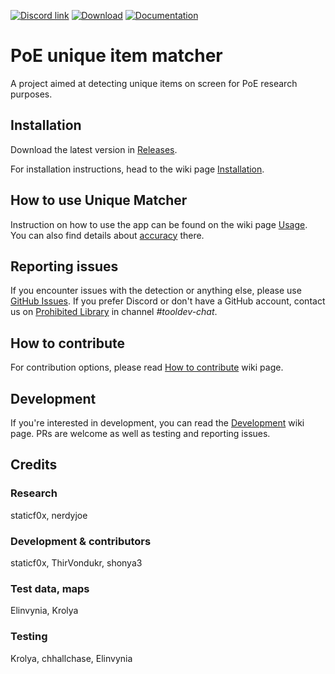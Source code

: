 [![Discord link](https://img.shields.io/badge/Discord-Prohibited%20Library-5865F2?logo=discord&logoColor=white)](https://discord.gg/3VxKY6gt7j)
[![Download](https://img.shields.io/badge/Download%20latest%20version-blue)](https://github.com/staticf0x/unique-matcher/releases/latest)
[![Documentation](https://img.shields.io/badge/Documentation-yellow)](https://github.com/staticf0x/unique-matcher/wiki)


# PoE unique item matcher

A project aimed at detecting unique items on screen for PoE research purposes.

## Installation

Download the latest version in [Releases](https://github.com/staticf0x/unique-matcher/releases).

For installation instructions, head to the wiki page [Installation](https://github.com/staticf0x/unique-matcher/wiki/Installation).

## How to use Unique Matcher

Instruction on how to use the app can be found on the wiki page [Usage](https://github.com/staticf0x/unique-matcher/wiki/Usage).
You can also find details about [accuracy](https://github.com/staticf0x/unique-matcher/wiki/Usage#factors-affecting-detection-accuracy) there.

## Reporting issues

If you encounter issues with the detection or anything else, please
use [GitHub Issues](https://github.com/staticf0x/unique-matcher/issues). If you prefer Discord or don't have a GitHub account,
contact us on [Prohibited Library](https://discord.gg/3VxKY6gt7j) in channel *#tooldev-chat*.

## How to contribute

For contribution options, please read [How to contribute](https://github.com/staticf0x/unique-matcher/wiki/How-to-contribute) wiki page.

## Development

If you're interested in development, you can read the [Development](https://github.com/staticf0x/unique-matcher/wiki/Development) wiki page.
PRs are welcome as well as testing and reporting issues.

## Credits

### Research

staticf0x, nerdyjoe

### Development & contributors

staticf0x, ThirVondukr, shonya3

### Test data, maps

Elinvynia, Krolya

### Testing

Krolya, chhallchase, Elinvynia

